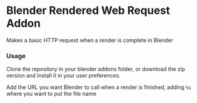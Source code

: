 # Blender Rendered Web Request Addon

Makes a basic HTTP request when a render is complete in Blender

### Usage

Clone the repository in your blender addons folder, or download the zip version and install it in your user preferences.

Add the URL you want Blender to call when a render is finished, adding `%s` where you want to put the file name
